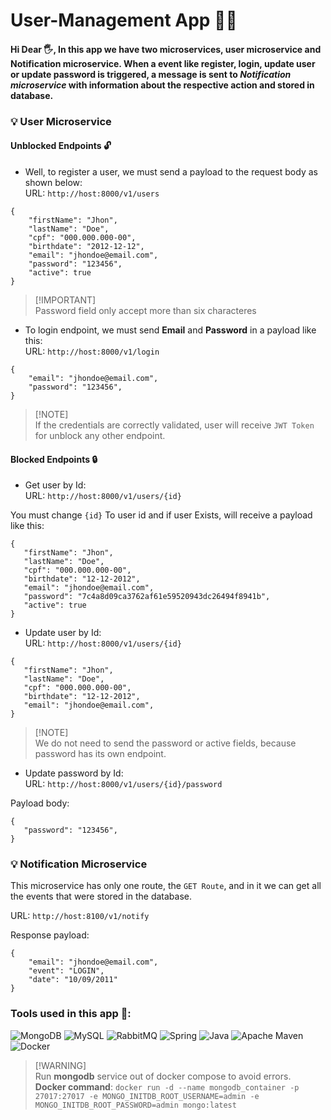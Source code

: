 # User-Management App 🧑‍💻

#### Hi Dear 🖐️, In this app we have two microservices, **user microservice** and **Notification microservice**. When a event like register, login, update user or update password is triggered, a message is sent to *Notification microservice* with information about the respective action and stored in database.

### 💡 User Microservice

#### Unblocked Endpoints 🔓

- Well, to register a user, we must send a payload to the request body as shown below:<br>
URL: `http://host:8000/v1/users`
~~~~
{
    "firstName": "Jhon",
    "lastName": "Doe",
    "cpf": "000.000.000-00",
    "birthdate": "2012-12-12",
    "email": "jhondoe@email.com",
    "password": "123456",
    "active": true
}
~~~~
> [!IMPORTANT]<br>
> Password field only accept more than six characteres

- To login endpoint, we must send **Email** and **Password** in a payload like this:<br>
URL: `http://host:8000/v1/login`
~~~~
{
    "email": "jhondoe@email.com",
    "password": "123456",
}
~~~~
> [!NOTE]<br>
> If the credentials are correctly validated, user will receive `JWT Token` for unblock any other endpoint.

#### Blocked Endpoints 🔒

- Get user by Id: <br>
URL: `http://host:8000/v1/users/{id}`

You must change `{id}` To user id and if user Exists, will receive a payload like this:
 ~~~~
{
    "firstName": "Jhon",
    "lastName": "Doe",
    "cpf": "000.000.000-00",
    "birthdate": "12-12-2012",
    "email": "jhondoe@email.com",
    "password": "7c4a8d09ca3762af61e59520943dc26494f8941b",
    "active": true
}
~~~~

- Update user by Id: <br>
URL: `http://host:8000/v1/users/{id}`

 ~~~~
{
    "firstName": "Jhon",
    "lastName": "Doe",
    "cpf": "000.000.000-00",
    "birthdate": "12-12-2012",
    "email": "jhondoe@email.com",
}
~~~~

>[!NOTE]<br>
> We do not need to send the password or active fields, because password has its own endpoint.

- Update password by Id: <br>
URL: `http://host:8000/v1/users/{id}/password`

Payload body:

 ~~~~
{
    "password": "123456",
}
~~~~

### 💡 Notification Microservice

This microservice has only one route, the `GET Route`, and in it we can get all the events that were stored in the database.

URL: `http://host:8100/v1/notify`

Response payload:
~~~~
{
    "email": "jhondoe@email.com",
    "event": "LOGIN",
    "date": "10/09/2011"
}
~~~~

### Tools used in this app 🔧:

![MongoDB](https://img.shields.io/badge/MongoDB-%234ea94b.svg?style=for-the-badge&logo=mongodb&logoColor=white)
![MySQL](https://img.shields.io/badge/mysql-%2300f.svg?style=for-the-badge&logo=mysql&logoColor=white)
![RabbitMQ](https://img.shields.io/badge/Rabbitmq-FF6600?style=for-the-badge&logo=rabbitmq&logoColor=white)
![Spring](https://img.shields.io/badge/spring-%236DB33F.svg?style=for-the-badge&logo=spring&logoColor=white)
![Java](https://img.shields.io/badge/java-%23ED8B00.svg?style=for-the-badge&logo=openjdk&logoColor=white)
![Apache Maven](https://img.shields.io/badge/Apache%20Maven-C71A36?style=for-the-badge&logo=Apache%20Maven&logoColor=white)
![Docker](https://img.shields.io/badge/docker-%230db7ed.svg?style=for-the-badge&logo=docker&logoColor=white)

> [!WARNING]<br>
> Run **mongodb** service out of docker compose to avoid errors. <br>
> **Docker command**: `docker run -d --name mongodb_container -p 27017:27017 -e MONGO_INITDB_ROOT_USERNAME=admin -e MONGO_INITDB_ROOT_PASSWORD=admin mongo:latest`
